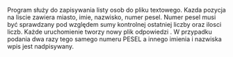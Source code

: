 Program służy do zapisywania listy osob do pliku textowego.
Kazda pozycja na liscie zawiera miasto, imie, nazwisko, numer pesel.
Numer pesel musi być sprawdzany pod względem sumy kontrolnej ostatniej liczby oraz ilosci liczb.
Każde uruchomienie tworzy nowy plik odpowiedzi .
W przypadku podania dwa razy tego samego numeru PESEL a innego imienia i nazwiska wpis jest nadpisywany.
